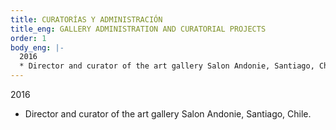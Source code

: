 ```yaml
---
title: CURATORÍAS Y ADMINISTRACIÓN
title_eng: GALLERY ADMINISTRATION AND CURATORIAL PROJECTS
order: 1
body_eng: |-
  2016
  * Director and curator of the art gallery Salon Andonie, Santiago, Chile.
---
```


2016

- Director and curator of the art gallery Salon Andonie, Santiago, Chile.